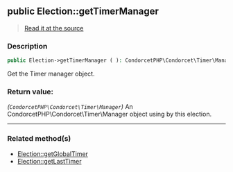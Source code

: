 ## public Election::getTimerManager

> [Read it at the source](https://github.com/julien-boudry/Condorcet/blob/master/src/Election.php#L217)

### Description    

```php
public Election->getTimerManager ( ): CondorcetPHP\Condorcet\Timer\Manager
```

Get the Timer manager object.
    

### Return value:   

*(`CondorcetPHP\Condorcet\Timer\Manager`)* An CondorcetPHP\Condorcet\Timer\Manager object using by this election.


---------------------------------------

### Related method(s)      

* [Election::getGlobalTimer](/Docs/ApiReferences/Election%20Class/public%20Election--getGlobalTimer.md)    
* [Election::getLastTimer](/Docs/ApiReferences/Election%20Class/public%20Election--getLastTimer.md)    
